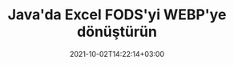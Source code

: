 ---
############################# Static ############################
layout: "autogen-gist"
date: 2021-10-02T14:22:14+03:00
draft: false
path: "tr/total/java/conversion/fods-to-webp/"
other_out_formats: "PDF DOC DOCX DOCM DOT DOTX DOTM TXT RTF HTML HTM MHTML MHT XLS XLSX XLSM XLSB XLT XLTX XLTM XLAM CSV TSV DIF SXC FODS PPT PPTX PPS PPSX PPSM POT POTX PPTM POTM ODT OTT OTP ODP ODS EMZ WMZ SVG SVGZ XPS TEX DCM WMF EMF BMP PNG GIF JPEG TIFF ICO WEBP JP2 TGA PSB PSD EPUB MD XML JSON DICOM FODP JPG"
ad_headline: "Java FODS'den WEBP'ye Dönüştürme"
ad_description: "Java için FODS'den WEBP'ye Belge Dönüştürme API'sı | 100'den fazla desteklenen dosya formatı"

############################# Head ############################
head_title: "Java Elektronik Tablo Dönüştürme API'leri aracılığıyla Excel FODS'yi WEBP'ye dönüştürün"
head_description: "FODS'yi Excel elektronik tablolarından WEBP'ye ve Java uygulamalarında 100'den fazla görüntü ve belge dosyası biçimine dönüştürmek için %100 yerel Java belge dönüştürme kitaplığı."

############################# Header ############################
title: "Java'da Excel FODS'yi WEBP'ye dönüştürün"
description: "Excel'in yerel belge dönüştürme kitaplığını kullanarak: Her tür Java tabanlı uygulamada FODS'yi WEBP'ye ve 100'ün üzerinde başka dosya biçimine maksimum hassasiyetle dönüştürün. Kontrolü elinizde tutmak ve dönüştürülen belgelerin görünümünü tercihlerinize göre özelleştirmek için bir dizi gelişmiş belge dönüştürme özelliğiyle çalışın. Herhangi bir API veya harici yazılım kullanmadan tüm popüler Excel elektronik tablo biçimlerini Word belgeleri, PowerPoint sunumları, PDF'ler, Photoshop, e-Kitaplar, web ve görüntü dosyası biçimlerine programlı olarak dönüştürün. Java Excel dönüştürme API'si ile çalışarak, tüm belgeyi bir kerede kolayca dönüştürün veya desteklenen bir belge biçimine kolayca dönüştürmek için seçici sayfa aralıklarına veya farklı sayfa numaralarına dayalı olarak kaynak belgeden belirli sayfaları seçin."

############################# SubMenu ############################
submenu:
    enable: false

############################# Content ############################
content:
    enable: true
    block:
    - title_left: "Java'da FODS'yi WEBP'ye dönüştürme"
      content_left: |
          FODS dosyalarını üç kolay adımda Java'da WEBP'ye dönüştürün. Dönüştürülen belgeyi olduğu gibi görüntüleyin veya harici yazılıma herhangi bir bağımlılık olmaksızın HTML olarak görüntülemek için oynatın.

          -   **Converter** sınıfının yeni bir örneğini oluşturun ve FODS dosyasını yükleyin
          -   WEBP belge türü için **ConvertOptions**'ı ayarlayın
          -   WEBP'ye dönüştürmek için **Converter** sınıfı örneğinin **Convert** yöntemini çağırın
          -   HTML görüntüleyici için seçenekleri ayarlayın
          -   Dönüştürülen WEBP'yi HTML olarak görüntülemek için **Görüntüleyici** nesnesi oluşturun
          
      title_right: "İndirmeler ve Kurulum Talimatları"
      content_right: |
          100'den fazla belge ve PDF, Microsoft Word, Excel, PowerPoint, Project, Visio, Outlook, HTML ve diyagramlar gibi görüntü dosyası biçimleri arasında dönüştürme yapmak için `GroupDocs.Conversion` ve `GroupDocs.Viewer` ad alanlarına ihtiyacınız var. Conholdate.Total tarafından sunulan diğer [Office belgeleri için Java API'lerini](https://products.conholdate.com/total/java/) keşfedin.
          
          İlgili derleme dosyalarını [indirilenler](https://downloads.conholdate.com/total/java) adresinden alın veya tüm paketi [Maven](https://repository.conholdate.com/webapp/#/artifacts/browse/tree/General/repo) adresinden alın/) doğrudan çalışma alanınıza `Java için Conholdate.Total` eklemek için.
          
      gisthash: "675fd7fb45acf595fd9f872593eb2899"
      gistfile: "excel-worksheet-to-pdf-conversion.java"
          
    - title_left: "Parola Korumalı FODS'yi WEBP'ye Dönüştür"
      content_left: |
          Java tabanlı uygulamalarınızda bir parola ile korunan belgeleri doğru bir şekilde yükleyin ve dönüştürün. Dosya formatı dönüştürme API'si ayrıca S3, Blob, FTP, Akış, URL veya yerel disk dahil olmak üzere farklı kaynaklardan uzak belgelerin oluşturulmasını da destekler.

          -   **Converter** sınıfının yeni bir örneğini oluşturun ve kaynak belge yolunu iletin
          -   Uygun **ConvertOptions** sınıfını örnekleyin, ör. (PdfConvertOptions, WordProcessingConvertOptions, SpreadsheetConvertOptions vb.)
          -   **Converter** sınıfı örneğinin **Convert** yöntemini çağırın ve dönüştürülen belge için dosya adını iletin
        
      title_right: "Kaynak Belge Bilgi Çıkarımı"
      content_right: |
          Belge bilgilerini çıkarma özelliği, yalnızca kaynak belge dosyası hakkında temel bilgilerin alınmasını sağlamakla kalmaz, aynı zamanda bir Microsoft Project dosyasının proje başlangıç ​​ve bitiş tarihleri, bir PDF belgesindeki herhangi bir yazdırma kısıtlaması gibi bazı değerli dosya formatına özgü bilgilerin çıkarılmasını da destekler. Outlook veri dosyasında vb. bulunan klasörlerin listesi.

          NetBeans, IntelliJ IDEA ve Eclipse gibi geliştirme ortamlarını kullanırken Windows, Linux veya macOS gibi farklı işletim sistemlerinde popüler belge dosya biçimlerini dönüştürün.
          
      gisthash: "35e23082b8fa43502d6784c38947eef1"
      gistfile: "password-protected-word-document-to-pdf-conversion.java"

    - title_left: "Excel'e Filigran Ekleme ve PDF'ye Dönüştürme"
      content_left: |
          Java belge dönüştürme API'si, Excel çalışma sayfası belgelerini tam olarak orijinal dosya gibi doğru bir şekilde dönüştürmenize ve dönüştürülen belge sayfalarına bir metin filigranı uygulamanıza olanak tanır. Metin filigranını Excel belgesine eklerken ve PDF dosyasına dönüştürürken yazı tipi, renk, genişlik, yükseklik, arka plan ve dönüş açısı gibi Filigran seçeneklerini kullanın.

          -   **Converter** sınıfının yeni bir örneğini oluşturun ve girdi belgesini yükleyin
          -   Uygun **ConvertOptions** sınıfını örnekleyin, ör. (PdfConvertOptions, WordProcessingConvertOptions, SpreadsheetConvertOptions vb.)
          -   **ConvertOptions** örneğinin **Watermark** özelliğini ayarlayın
          -   Filigran özelliklerini belirtin (renk, genişlik, metin, yükseklik vb.)
          -   PDF'ye dönüştürmek için **Converter** sınıfı örneğinin **Convert** yöntemini çağırın
        
      title_right: "Dönüştürülen Belge Sonuçlarını Önbelleğe Alma"
      content_right: |
          Bazı durumlarda dönüştürülen belge boyutu daha büyüktür ve dönüştürülmesi zaman alır. Belge dönüştürme kitaplığı, bu tür durumları verimli bir şekilde yönetmek ve tekrarlayan dönüştürme sürecini hızlandırmak için önbelleğe alma özelliğini sunar. Uzantı noktasını kullanarak özel önbellek uygulamasıyla çalışmak için ICache arabirimini etkinleştirin ve tercih ettiğiniz gibi önbellek dönüştürmeyi kontrol edin.

          Dönüştürme sonucu varsayılan olarak yerel sürücüye kaydedilir, ancak Amazon S3, Dropbox, Google Drive, Windows Azure, Reddis veya başka herhangi bir uygun arabirim uygulanarak her tür önbellek depolaması desteklenebilir.
          
      gisthash: "6999e55b491eea2906d7fefe2e636e33"
      gistfile: "add-watermark-to-excel-worksheet-and-convert-to-pdf.java"
############################# About Formats ############################
about_formats:
    enable: false
############################# More Formats ############################
more_formats:
    enable: true
    auto: false
    other_out_formats: PDF DOC DOCX DOCM DOT DOTX DOTM TXT RTF HTML HTM MHTML MHT XLS XLSX XLSM XLSB XLT XLTX XLTM XLAM CSV TSV DIF SXC FODS PPT PPTX PPS PPSX PPSM POT POTX PPTM POTM ODT OTT OTP ODP ODS EMZ WMZ SVG SVGZ XPS TEX DCM WMF EMF BMP PNG GIF JPEG TIFF ICO WEBP JP2 TGA PSB PSD EPUB MD XML JSON DICOM FODP JPG
############################# Back to top ###############################
back_to_top:
  enable: true
---